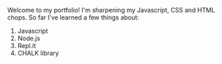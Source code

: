 Welcome to my portfolio! I'm sharpening my Javascript, CSS and HTML chops. 
So far I've learned a few things about:
1. Javascript 
2. Node.js
3. Repl.it
4. CHALK library
